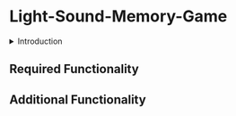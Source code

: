 # Light-Sound-Memory-Game


<details>
  <summary> Introduction </summary>
  * Pressing the memory button and listening to the sound sequence of flashing, then repeat to press the flashing button.
</details>


  
## Required Functionality 

## Additional Functionality

